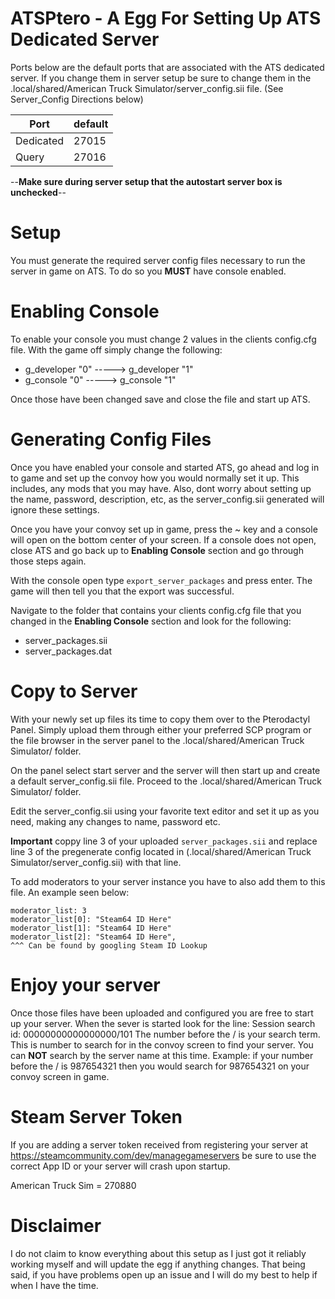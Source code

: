 # ATSPtero - A Egg For Setting Up ATS Dedicated Server


Ports below are the default ports that are associated with the ATS dedicated server.  If you change them in server setup be sure to change them in the .local/shared/American Truck Simulator/server_config.sii file. (See Server_Config Directions below)

| Port     | default       |
|----------|---------------|
| Dedicated| 27015         |
| Query    | 27016          |

--**Make sure during server setup that the autostart server box is unchecked**--

# Setup
You must generate the required server config files necessary to run the server in game on ATS.  To do so you **MUST** have console enabled.  

# Enabling Console
To enable your console you must change 2 values in the clients config.cfg file.  With the game off simply change the following:
- g_developer "0" -----> g_developer "1"
- g_console "0" -----> g_console "1"

Once those have been changed save and close the file and start up ATS.

# Generating Config Files
Once you have enabled your console and started ATS, go ahead and log in to game and set up the convoy how you would normally set it up.  This includes, any mods that you may have.  Also, dont worry about setting up the name, password, description, etc, as the server_config.sii generated will ignore these settings.  

Once you have your convoy set up in game, press the ~ key and a console will open on the bottom center of your screen.  If a console does not open, close ATS and go back up to **Enabling Console** section and go through those steps again. 

With the console open type ```export_server_packages``` and press enter.  The game will then tell you that the export was successful.  

Navigate to the folder that contains your clients config.cfg file that you changed in the **Enabling Console** section and look for the following:

- server_packages.sii
- server_packages.dat


# Copy to Server

With your newly set up files its time to copy them over to the Pterodactyl Panel.  Simply upload them through either your preferred SCP program or the file browser in the server panel to the .local/shared/American Truck Simulator/ folder.

On the panel select start server and the server will then start up and create a default server_config.sii file.  Proceed to the .local/shared/American Truck Simulator/ folder.

Edit the server_config.sii using your favorite text editor and set it up as you need, making any changes to name, password etc. 

**Important** coppy line 3 of your uploaded `server_packages.sii` and replace line 3 of the pregenerate config located in (.local/shared/American Truck Simulator/server_config.sii) with that line.


To add moderators to your server instance you have to also add them to this file.  An example seen below:

```
moderator_list: 3
moderator_list[0]: "Steam64 ID Here"
moderator_list[1]: "Steam64 ID Here"
moderator_list[2]: "Steam64 ID Here",
^^^ Can be found by googling Steam ID Lookup
```

# Enjoy your server
Once those files have been uploaded and configured you are free to start up your server.  When the sever is started look for the line: Session search id: 00000000000000000/101  The number before the / is your search term.  This is number to search for in the convoy screen to find your server.  You can **NOT** search by the server name at this time.  Example: if your number before the / is 987654321 then you would search for 987654321 on your convoy screen in game.

# Steam Server Token
If you are adding a server token received from registering your server at https://steamcommunity.com/dev/managegameservers be sure to use the correct App ID or your server will crash upon startup.

American Truck Sim = 270880

# Disclaimer
I do not claim to know everything about this setup as I just got it reliably working myself and will update the egg if anything changes.  That being said, if you have problems open up an issue and I will do my best to help if when I have the time.  

